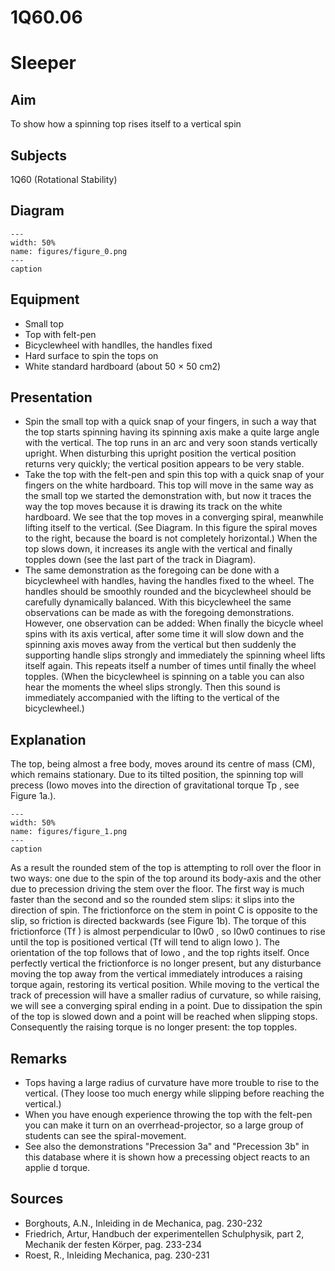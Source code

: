 # 1Q60.06 
  # Sleeper 
    
  
## Aim   
 To show how a spinning top rises itself to a vertical spin    
  
## Subjects   
 1Q60 (Rotational Stability)   
  
## Diagram   
   
```{figure} figures/figure_0.png  
---  
width: 50%  
name: figures/figure_0.png  
---  
caption  
``` 
      
  
## Equipment   
 
 *  Small top 
 *  Top with felt-pen 
 *  Bicyclewheel with handlles, the handles fixed 
 *  Hard surface to spin the tops on 
 *  White standard hardboard (about 50 × 50 cm2)
       
  
## Presentation   
 
 *  Spin the small top with a quick snap of your fingers, in such a way that the top starts spinning having its spinning axis make a quite large angle with the vertical. The top runs in an arc and very soon stands vertically upright. When disturbing this upright position the vertical position returns very quickly; the vertical position appears to be very stable. 
 *  Take the top with the felt-pen and spin this top with a quick snap of your fingers on the white hardboard. This top will move in the same way as the small top we started the demonstration with, but now it traces the way the top moves because it is drawing its track on the white hardboard. We see that the top moves in a converging spiral, meanwhile lifting itself to the vertical. (See Diagram. In this figure the spiral moves to the right, because the board is not completely horizontal.) When the top slows down, it increases its angle with the vertical and finally topples down (see the last part of the track in Diagram). 
 *  The same demonstration as the foregoing can be done with a bicyclewheel with handles, having the handles fixed to the wheel. The handles should be smoothly rounded and the bicyclewheel should be carefully dynamically balanced. With this bicyclewheel the same observations can be made as with the foregoing demonstrations. However, one observation can be added: When finally the bicycle wheel spins with its axis vertical, after some time it will slow down and the spinning axis moves away from the vertical but then suddenly the supporting handle slips strongly and immediately the spinning wheel lifts itself again. This repeats itself a number of times until finally the wheel topples. (When the bicyclewheel is spinning on a table you can also hear the moments the wheel slips strongly. Then this sound is immediately accompanied with the lifting to the vertical of the bicyclewheel.)
   
  
## Explanation   
 The top, being almost a free body, moves around its centre of mass (CM), which remains stationary. Due to its tilted position, the spinning top will precess (Iowo moves into the direction of gravitational torque Tp , see Figure 1a.).      
```{figure} figures/figure_1.png  
---  
width: 50%  
name: figures/figure_1.png  
---  
caption  
``` 
 As a result the rounded stem of the top is attempting to roll over the floor in two ways: one due to the spin of the top around its body-axis and the other due to precession driving the stem over the floor. The first way is much faster than the second and so the rounded stem slips: it slips into the direction of spin. The frictionforce on the stem in point C is opposite to the slip, so friction is directed backwards (see Figure 1b). The torque of this frictionforce (Tf ) is almost perpendicular to I0w0 , so I0w0 continues to rise until the top is positioned vertical (Tf will tend to align Iowo ). The orientation of the top follows that of Iowo , and the top rights itself. Once perfectly vertical the frictionforce is no longer present, but any disturbance moving the top away from the vertical immediately introduces a raising torque again, restoring its vertical position. While moving to the vertical the track of precession will have a smaller radius of curvature, so while raising, we will see a converging spiral ending in a point. Due to dissipation the spin of the top is slowed down and a point will be reached when slipping stops. Consequently the raising torque is no longer present: the top topples.    
  
## Remarks   
 
 *  Tops having a large radius of curvature have more trouble to rise to the vertical. (They loose too much energy while slipping before reaching the vertical.) 
 *  When you have enough experience throwing the top with the felt-pen you can make it turn on an overrhead-projector, so a large group of students can see the spiral-movement. 
 *  See also the demonstrations "Precession 3a" and "Precession 3b" in this database where it is shown how a precessing object reacts to an applie
d torque.   
  
## Sources   
 
 *  Borghouts, A.N., Inleiding in de Mechanica, pag. 230-232 
 *  Friedrich, Artur, Handbuch der experimentellen Schulphysik, part 2, Mechanik der festen Körper, pag. 233-234 
 *  Roest, R., Inleiding Mechanica, pag. 230-231
  